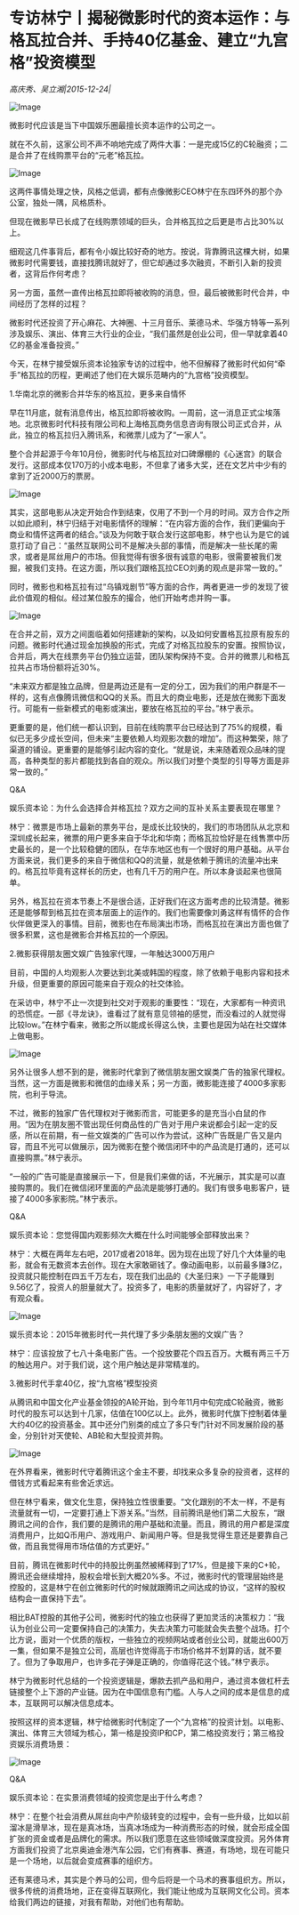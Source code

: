 # 专访林宁丨揭秘微影时代的资本运作：与格瓦拉合并、手持40亿基金、建立“九宫格”投资模型

*高庆秀、吴立湘|2015-12-24|*

![Image](http://static.ylzbl.com/uploads/ueditor/php/upload/image/20171015/1508080971770215.jpeg)

微影时代应该是当下中国娱乐圈最擅长资本运作的公司之一。

就在不久前，这家公司不声不响地完成了两件大事：一是完成15亿的C轮融资；二是合并了在线购票平台的“元老”格瓦拉。

![Image](http://si1.go2yd.com/get-image/0HVQJpw69XE)

这两件事情处理之快，风格之低调，都有点像微影CEO林宁在东四环外的那个办公室，独处一隅，风格质朴。

但现在微影早已长成了在线购票领域的巨头，合并格瓦拉之后更是市占比30%以上。

细观这几件事背后，都有令小娱比较好奇的地方。按说，背靠腾讯这棵大树，如果微影时代需要钱，直接找腾讯就好了，但它却通过多次融资，不断引入新的投资者，这背后作何考虑？

另一方面，虽然一直传出格瓦拉即将被收购的消息，但，最后被微影时代合并，中间经历了怎样的过程？

微影时代还投资了开心麻花、大神圈、十三月音乐、莱德马术、华强方特等一系列涉及娱乐、演出、体育三大行业的企业，“我们虽然是创业公司，但一早就拿着40亿的基金准备投资。”

今天，在林宁接受娱乐资本论独家专访的过程中，他不但解释了微影时代如何“牵手”格瓦拉的历程，更阐述了他们在大娱乐范畴内的“九宫格”投资模型。

1.华南北京的微影合并华东的格瓦拉，更多来自情怀

早在11月底，就有消息传出，格瓦拉即将被收购。一周前，这一消息正式尘埃落地。北京微影时代科技有限公司和上海格瓦商务信息咨询有限公司正式合并，从此，独立的格瓦拉归入腾讯系，和微票儿成为了“一家人”。

整个合并起源于今年10月份，微影时代与格瓦拉对口碑爆棚的《心迷宫》的联合发行。这部成本仅170万的小成本电影，不但拿了诸多大奖，还在文艺片中少有的拿到了近2000万的票房。

![Image](http://si1.go2yd.com/get-image/0HVQJrkRVfk)

其实，这部电影从决定开始合作到结束，仅用了不到一个月的时间。双方合作之所以如此顺利，林宁归结于对电影情怀的理解：“在内容方面的合作，我们更偏向于商业和情怀这两者的结合。”谈及为何敢于联合发行这部电影，林宁也认为是它的诚意打动了自己：“虽然互联网公司不是解决头部的事情，而是解决一些长尾的需求，或者是屌丝用户的市场。但我觉得有很多很有诚意的电影，很需要被我们发掘，被我们支持。在这方面，所以我们跟格瓦拉CEO刘勇的观点是非常一致的。”

同时，微影也和格瓦拉有过“乌镇戏剧节”等方面的合作，两者更进一步的发现了彼此价值观的相似。经过某位股东的撮合，他们开始考虑并购一事。

![Image](http://si1.go2yd.com/get-image/0HVQJu9Wwlc)

在合并之前，双方之间面临着如何搭建新的架构，以及如何安置格瓦拉原有股东的问题。微影时代通过现金加换股的形式，完成了对格瓦拉股东的安置。按照协议，合并后，两大在线票务平台仍独立运营，团队架构保持不变。合并的微票儿和格瓦拉共占市场份额将近30%。

“未来双方都是独立品牌，但是两边还是有一定的分工，因为我们的用户群是不一样的，这有点像腾讯微信和QQ的关系。而且大的商业电影，还是放在微影下面发行。可能有一些新模式的电影或演出，要放在格瓦拉的平台。”林宁表示。

更重要的是，他们统一都认识到，目前在线购票平台已经达到了75%的规模，看似已无多少成长空间，但未来“主要依赖人均观影次数的增加”。而这种繁荣，除了渠道的铺设。更重要的是能够引起内容的变化。“就是说，未来随着观众品味的提高，各种类型的影片都能找到各自的观众。所以我们对整个类型的引导等方面是非常一致的。”

Q&A

娱乐资本论：为什么会选择合并格瓦拉？双方之间的互补关系主要表现在哪里？

林宁：微票是市场上最新的票务平台，是成长比较快的，我们的市场团队从北京和深圳成长起来，微票的用户更多来自于华北和华南；而格瓦拉恰好是在线售票中历史最长的，是一个比较稳健的团队，在华东地区也有一个很好的用户基础。从平台方面来说，我们更多的来自于微信和QQ的流量，就是依赖于腾讯的流量冲出来的。格瓦拉毕竟有这样长的历史，也有几千万的用户在。所以本身谈起来也很简单。

另外，格瓦拉在资本节奏上不是很合适，正好我们在这方面考虑的比较清楚。微影还是能够帮到格瓦拉在资本层面上的运作的。我们也需要像刘勇这样有情怀的合作伙伴做更深入的事情。目前，微影也在布局演出市场，而格瓦拉在演出方面也做了很多积累，这也是微影合并格瓦拉的一个原因。

2.微影获得朋友圈文娱广告独家代理，一年触达3000万用户

目前，中国的人均观影人次要达到北美或韩国的程度，除了依赖于电影内容和技术升级，但更重要的原因可能来自于观众的社交体验。

在采访中，林宁不止一次提到社交对于观影的重要性：“现在，大家都有一种资讯的恐慌症。一部《寻龙诀》，谁看过了就有意见领袖的感觉，而没看过的人就觉得比较low。”在林宁看来，微影之所以能成长得这么快，主要也是因为站在社交媒体上做电影。

![Image](http://si1.go2yd.com/get-image/0HVQJxQ7ITg)

另外让很多人想不到的是，微影时代拿到了微信朋友圈文娱类广告的独家代理权。当然，这一方面是微影和微信的血缘关系；另一方面，微影能连接了4000多家影院，也利于导流。

不过，微影的独家广告代理权对于微影而言，可能更多的是充当小白鼠的作用。“因为在朋友圈不管出现任何商品性的广告对于用户来说都会引起一定的反感，所以在前期，有一些文娱类的广告可以作为尝试，这种广告既是广告又是内容，而且不光可以做展示，因为微影在整个微信闭环中的产品流是打通的，还可以直接购票。”林宁表示。

“一般的广告可能是直接展示一下，但是我们来做的话，不光展示，其实是可以直接购票的。我们在微信闭环里面的产品流是能够打通的。我们有很多电影客户，链接了4000多家影院。”林宁表示。

Q&A

娱乐资本论：您觉得国内观影频次大概在什么时间能够全部释放出来？

林宁：大概在两年左右吧，2017或者2018年。因为现在出现了好几个大体量的电影，就会有无数资本去创作。现在大家敢砸钱了。像动画电影，以前最多赚3亿，投资就只能控制在四五千万左右，现在我们出品的《大圣归来》一下子能赚到9.56亿了，投资人的胆量就大了。投资多了，电影的质量就好了，内容好了，才有观众看。

![Image](http://si1.go2yd.com/get-image/0HVQJviEYpk)

娱乐资本论：2015年微影时代一共代理了多少条朋友圈的文娱广告？

林宁：应该投放了七八十条电影广告。一个投放要花个四五百万。大概有两三千万的触达用户。对于我们说，这个用户触达是非常精准的。

3.微影时代手拿40亿，按“九宫格”模型投资

从腾讯和中国文化产业基金领投的A轮开始，到今年11月中旬完成C轮融资，微影时代的股东可以达到十几家，估值在100亿以上。此外，微影时代旗下控制着体量大约40亿的投资基金。其中还分门别类的成立了多只专门针对不同发展阶段的基金，分别针对天使轮、AB轮和大型投资并购。

![Image](http://si1.go2yd.com/get-image/0HVQJstX7kO)

在外界看来，微影时代守着腾讯这个金主不要，却找来众多复杂的投资者，这样的借钱方式看起来有些舍近求远。

但在林宁看来，做文化生意，保持独立性很重要。“文化跟别的不太一样，不是有流量就有一切，一定要打通上下游关系。”当然，目前腾讯是他们第二大股东，“跟腾讯之间的合作，我们要的是腾讯的用户基础和流量。而且，腾讯的用户都是深度消费用户，比如Q币用户、游戏用户、新闻用户等。但是我觉得生意还是要靠自己做，而且我觉得用市场估值的方式更好。”

目前，腾讯在微影时代中的持股比例虽然被稀释到了17%，但是接下来的C+轮，腾讯还会继续增持，股权会增长到大概20%多。不过，微影时代的管理层始终是控股的，这是林宁在创立微影时代的时候就跟腾讯之间达成的协议，“这样的股权结构会一直保持下去”。

相比BAT控股的其他子公司，微影时代的独立也获得了更加灵活的决策权力：“我认为创业公司一定要保持自己的决策力，失去决策力可能就会失去整个战场。打个比方说，面对一个优质的版权，一些独立的视频网站或者创业公司，就能出600万一集，但如果不是独立公司，高层也许觉得高于市场价格并不划算的话，就不要了。但为了争取用户，也许多花子弹是正确的，你值得花这个钱。”林宁表示。

林宁为微影时代总结的一个投资逻辑是，爆款去抓产品和用户，通过资本做杠杆去链接整个上下游的产业链。因为在中国信息有门槛。人与人之间的成本是信息的成本，互联网可以解决信息成本。

按照这样的资本逻辑，林宁给微影时代制定了一个“九宫格”的投资计划。以电影、演出、体育三大领域为核心，第一格是投资IP和CP，第二格投资发行；第三格投资娱乐消费场景：

![Image](http://si1.go2yd.com/get-image/0HVQJyU6XAW)

Q&A

娱乐资本论：在实景消费领域的投资您是出于什么考虑？

林宁：在整个社会消费从屌丝向中产阶级转变的过程中，会有一些升级，比如以前溜冰是滑旱冰，现在是真冰场，当真冰场成为一种消费形态的时候，就会形成全国扩张的资金或者是品牌化的需求。所以我们愿意在这些领域做深度投资。另外体育方面我们投资了北京奥迪金港汽车公园，它们有赛事、赛道，有场地，现在可能只是一个场地，以后就会变成赛事的组织方。

还有莱德马术，其实是个养马的公司，但今后将是一个马术的赛事组织方。所以，很多传统的消费场地，正在变得互联网化，我们能让他成为互联网文化公司。资本给我们两边的链接，对我有帮助，对他们也有帮助。

